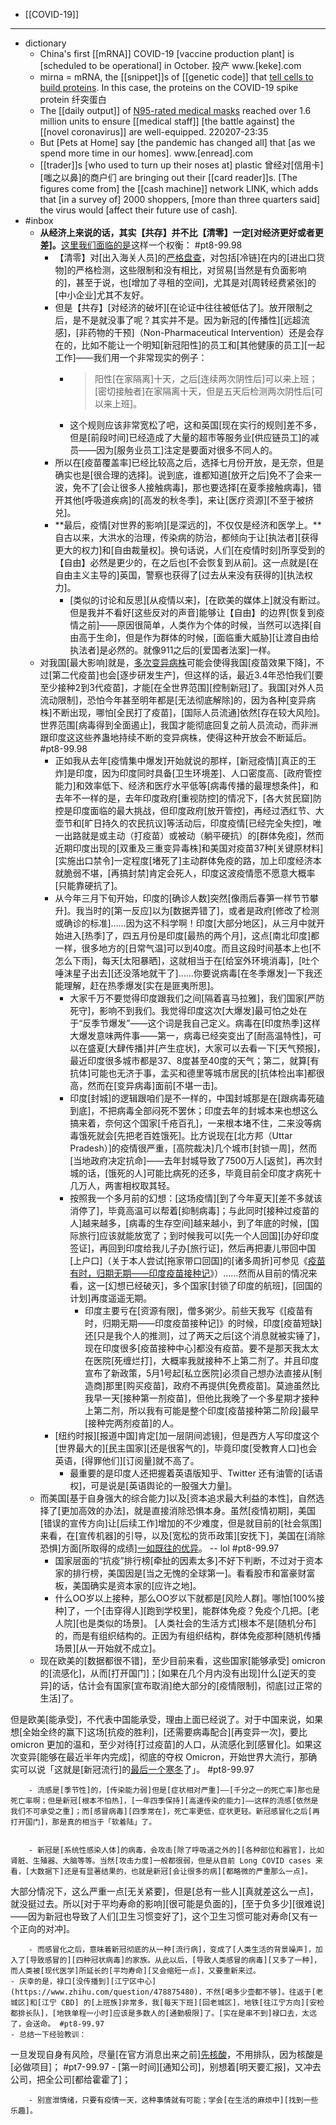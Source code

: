 - [[COVID-19]]
- ---
- dictionary
    - China's first [[mRNA]] COVID-19 [vaccine production plant] is [scheduled to be operational] in October. 投产 www.[keke].com
    - mirna = mRNA, the [[snippet]]s of [[genetic code]] that [tell cells to build proteins]([[protein]]). In this case, the proteins on the COVID-19 spike protein 纤突蛋白
    - The [[daily output]] of [N95-rated medical masks](((cVaLTFceR))) reached over 1.6 million units to ensure [[medical staff]] [the battle against] the [[novel coronavirus]] are well-equipped.
220207-23:35
    - But [Pets at Home] say [the pandemic has changed all] that [as we spend more time in our homes]. www.[enread].com
    - [[trader]]s [who used to turn up their noses at] plastic 曾经对[信用卡][嗤之以鼻]的商户们 are bringing out their [[card reader]]s. [The figures come from] the [[cash machine]] network LINK, which adds that [in a survey of] 2000 shoppers, [more than three quarters said] the virus would [affect their future use of cash]. 
- #inbox
    - **从经济上来说的话，其实【共存】并不比【清零】一定[对经济更好或者更差]。**[这里我们面临的是](https://zhuanlan.zhihu.com/p/399547458)这样一个权衡： #pt8-99.98
        - 【清零】对[出入海关人员]的[严格盘查](https://zhuanlan.zhihu.com/p/399547458)，对包括[冷链]在内的[进出口货物]的严格检测，这些限制和没有相比，对贸易[当然是有负面影响的]，甚至于说，也[增加了寻租的空间]，尤其是对[周转经费紧张]的[中小企业]尤其不友好。
        - 但是【共存】[对经济的破坏][在论证中往往被低估了]。放开限制之后，是不是就没事了呢？其实并不是。因为新冠的[传播性][远超流感]，[非药物的干预]（Non-Pharmaceutical Intervention）还是会存在的，比如不能让一个明知[新冠阳性]的员工和[其他健康的员工][一起工作]——我们用一个非常现实的例子：
            - > 阳性[在家隔离]十天，之后[连续两次阴性后]可以来上班；[密切接触者]在家隔离十天，但是五天后检测两次阴性后[可以来上班]。
            - 这个规则应该非常宽松了吧，这和英国[现在实行的规则]差不多，但是[前段时间]已经造成了大量的超市等服务业[供应链员工]的减员——因为[服务业员工]注定是要面对很多不同人的。
        - 所以在[疫苗覆盖率]已经比较高之后，选择七月份开放，是无奈，但是确实也是[很合理的选择]。说到底，谁都知道[放开之后]免不了会来一波，免不了[会让很多人接触病毒]，那也要选择[在夏季接触病毒]，错开其他[呼吸道疾病]的[高发的秋冬季]，来让[医疗资源][不至于被挤兑]。
        - **最后，疫情[对世界的影响][是深远的]，不仅仅是经济和医学上。**自古以来，大洪水的治理，传染病的防治，都倾向于让[执法者][获得更大的权力]和[自由裁量权]。换句话说，人们[在疫情时刻]所享受到的【自由】必然是更少的，在之后也[不会恢复到从前]。这一点就是[在自由主义主导的]英国，警察也获得了[过去从来没有获得的][执法权力]。
            - [类似的讨论和反思][从疫情以来]，[在欧美的媒体上]就没有断过。但是我并不看好[这些反对的声音]能够让【自由】的边界[恢复到疫情之前]——原因很简单，人类作为个体的时候，当然可以选择[自由高于生命]，但是作为群体的时候，[面临重大威胁][让渡自由给执法者]是必然的。就像911之后的[爱国者法案]一样。
    - 对我国[最大影响]就是，[多次变异病株](https://www.zhihu.com/question/456287206/answer/1852081547)可能会使得我国[疫苗效果下降]，不过[第二代疫苗]也会[逐步研发生产]，但这样的话，最近3.4年恐怕我们[要至少接种2到3代疫苗]，才能[在全世界范围][控制新冠]了。我国[对外人员流动限制]，恐怕今年甚至明年都是[无法彻底解除]的，因为各种[变异病株]不断出现，哪怕[全民打了疫苗]，[国际人员流通]依然[存在较大风险]。世界范围[病毒得到全面遏止]，我国才能彻底回复之前人员流动，而非洲跟印度这这些养蛊地持续不断的变异病株，使得这种开放会不断延后。 #pt8-99.98
        - 正如我从去年[疫情集中爆发]开始就说的那样，[新冠疫情][真正的王炸]是印度，因为印度同时具备[卫生环境差]、人口密度高、[政府管控能力]和效率低下、经济和医疗水平低等[病毒传播的最理想条件]，和去年不一样的是，去年印度政府[重视防控]的情况下，[各大贫民窟]防控是印度面临的最大挑战，但印度政府[放开管控]，再经过洒红节、大壶节和[旷日持久的农民抗议]等活动后，印度疫情[已经完全失控]，唯一出路就是或主动（打疫苗）或被动（躺平硬抗）的[群体免疫]，然而近期印度出现的[双重及三重变异毒株]和美国对疫苗37种[关键原材料][实施出口禁令]一定程度[堵死了]主动群体免疫的路，加上印度经济本就脆弱不堪，[再搞封禁]肯定会死人，印度这波疫情愿不愿意大概率[只能靠硬抗了]。
        - 从今年三月下旬开始，印度的[确诊人数]突然[像雨后春笋一样节节攀升]。我当时的[第一反应]以为[数据弄错了]，或者是政府[修改了检测或确诊的标准]……因为这不科学啊！印度[大部分地区]，从三月中就开始进入[热季]了，四五月份是印度[最热的两个月]，这点[南北印度]都一样，很多地方的[日常气温]可以到40度。而且这段时间基本上也[不怎么下雨]，每天[太阳暴晒]，这就相当于在[给室外环境消毒]，[吐个唾沫星子出去][还没落地就干了]……你要说病毒[在冬季爆发]一下我还能理解，赶在热季爆发[实在是匪夷所思]。
            - 大家千万不要觉得印度跟我们之间[隔着喜马拉雅]，我们国家[严防死守]，影响不到我们。我觉得印度这次[大爆发]最可怕之处在于“反季节爆发”——这个词是我自己定义。病毒在[印度热季]这样大爆发意味两件事——第一，病毒已经突变出了[耐高温特性]，可以在盛夏[大肆传播]并[产生症状]，大家可以去看一下[天气预报]，最近印度很多城市都是37、8度甚至40度的天气；第二，就算[有抗体]可能也无济于事，孟买和德里等城市居民的[抗体检出率]都很高，然而在[变异病毒]面前[不堪一击]。
            - 印度[封城]的逻辑跟咱们是不一样的，中国封城那是在[跟病毒死磕到底]，不把病毒全部闷死不罢休；印度去年的封城本来也想这么搞来着，奈何这个国家[千疮百孔]，一来根本堵不住，二来没等病毒饿死就会[先把老百姓饿死]。比方说现在[北方邦（Uttar Pradesh）]的疫情很严重，[高院裁决]几个城市[封锁一周]，然而[当地政府决定抗命]——去年封城导致了7500万人[返贫]，再次封城的话，[饿死的人]可能比病死的还多，毕竟目前全印度才病死十几万人，两害相权取其轻。
            - 按照我一个多月前的幻想：[这场疫情][到了今年夏天][差不多就该消停了]，毕竟高温可以帮着[抑制病毒]；与此同时[接种过疫苗的人]越来越多，[病毒的生存空间]越来越小，到了年底的时候，[国际旅行]应该就能放宽了；到时候我可以[先一个人回国][办好印度签证]，再回到印度给我儿子办[旅行证]，然后再把妻儿带回中国[上户口]（关于本人尝试[拖家带口回国]的[诸多周折]可参见《[疫苗有时，归期无期——印度疫苗接种记](https://link.zhihu.com/?target=http%3A//mp.weixin.qq.com/s%3F__biz%3DMzA3ODEyMDQxNg%3D%3D%26mid%3D2664802382%26idx%3D1%26sn%3Dbadde840ae12cb0b3fdb6c3949c6341c%26chksm%3D84669cc1b31115d7884e05770f36fbea57391715521eb98f3f2f89aad1924d8bf9728d779e71%26scene%3D21%23wechat_redirect)》）……然而从目前的情况来看，这一[幻想已经破灭]，多个国家[封锁了印度的航班]，[回国的计划]再度遥遥无期。
                - 印度主要亏在[资源有限]，僧多粥少。前些天我写《[疫苗有时，归期无期——印度疫苗接种记]》的时候，印度[疫苗短缺]还[只是我个人的推测]，过了两天之后[这个消息就被实锤了]，现在印度很多[疫苗接种中心]都没有疫苗。要不是那天我太太在医院[死缠烂打]，大概率我就接种不上第二剂了。并且印度宣布了新政策，5月1号起[私立医院]必须自己想办法直接从[制造商]那里[购买疫苗]，政府不再提供[免费疫苗]。莫迪虽然比我早一天[接种第一剂疫苗]，但他比我晚了一个多星期才接种上第二剂，所以我有可能是整个印度[疫苗接种第二阶段]最早[接种完两剂疫苗]的人。
        - [纽约时报][报道中国]肯定[加一层阴间滤镜]，但是西方人写印度这个[世界最大的][民主国家][还是很客气的]，毕竟印度[受教育人口]也会英语，[得罪他们][订阅量]就不高了。
            - 最重要的是印度人还把握着英语版知乎、Twitter 还有油管的[话语权]，可是说是[英语舆论的一股强大力量]。
    - 而美国[基于自身强大的综合能力]以及[资本追求最大利益的本性]，自然选择了[更加高效的办法]，就是直接消除恐惧本身。虽然[疫情初期]，美国[错误的宣传方向]让[后续工作]增加的不少难度，但是就目前的[社会氛围]来看，在[宣传机器]的引导，以及[宽松的货币政策][安抚下]，美国在[消除恐惧]方面[所取得的成绩][一如既往的优异](https://bbs.saraba1st.com/2b/thread-2022108-3-1.html)。 -- lol #pt8-99.97
        - 国家层面的“抗疫”排行榜[牵扯的因素太多]不好下判断，不过对于资本家的排行榜，美国因是[当之无愧的全球第一]。看看股市和富豪财富板，美国确实是资本家的[应许之地]。
        - 什么OO岁以上接种，那么OO岁以下就都是[风险人群]。哪怕[100%接种]了，一个[击穿得人][跑到学校里]，能群体免疫？免疫个几把。[老人院][也是类似的场景]。
[人类社会的生活方式]根本不是[随机分布]的，而是有组织结构的。正因为有组织结构，群体免疫那种[随机传播场景][从一开始就不成立]。
    - 现在欧美的[数据都很不错]，至少目前来看，这些国家[能够承受] omicron 的[流感化]，从而[打开国门]；[如果在几个月内没有出现]什么[逆天的变异]的话，估计会有国家[宣布取消]绝大部分的[疫情限制]，彻底[过正常的生活]了。

但是欧美[能承受]，不代表中国能承受，理由上面已经说了。对于中国来说，如果想[全始全终的赢下]这场[抗疫的胜利]，[还需要病毒配合][再变异一次]，要比 omicron 更加的温和，至少对待[打过疫苗]的人口，从流感化到[感冒化]。如果这次变异[能够在最近半年内完成]，彻底的夺权 Omicron，开始世界大流行，那确实可以说「这就是[新冠流行]的[最后一个寒冬](https://www.zhihu.com/question/511782819/answer/2314831545)了」。 #pt8-99.97


        - 流感是[季节性]的，[传染能力弱]但是[症状相对严重]——[千分之一的死亡率]那也是死亡率啊；但是新冠[根本不怕热]，[一年四季保持][高速传染的能力]——这样的流感[依然是我们不可承受之重]；而[感冒病毒][四季常在]，死亡率更低，症状更轻。新冠感冒化之后[再打开国门]，那是真的相当于「软着陆」了。


        - 新冠是[系统性感染人体]的病毒，会攻击[除了呼吸道之外的][各种部位和器官]，比如肾脏、生殖器、大脑等等。当然[攻击力度]一般都很弱，但是从目前 Long COVID cases 来看，[大数据下]还是有显著结果的，也就是新冠[会让很多的病][都略微的严重那么一点]。

大部分情况下，这么严重一点[无关紧要]，但是[总有一些人][真就差这么一点]，就没挺过去。所以[对于平均寿命的影响][很可能是负面的]，[至于负多少][很难说]——因为新冠也导致了人们[卫生习惯变好了]，这个卫生习惯可能对寿命[又有一个正向的对冲]。


        - 而感冒化之后，意味着新冠彻底的从一种[流行病]，变成了[人类生活的背景噪声]，加入了[导致感冒的][四种冠状病毒]的家族。从此以后，[导致人类感冒的病毒][又多了一种]，而人类被[现代医学]所延长的[平均寿命][又会缩短一点]，又要重新来过。
    - 庆幸的是，禄口[没传播到][江宁区中心](https://www.zhihu.com/question/478875480)，不然[喝多少壶都不够]。往返于[老城区]和[江宁 CBD] 的[上班族]非常多，我[每天下班][回老城区]，地铁[往江宁方向][安检都排长队]，[地铁单程一小时]应该是多数人的[通勤极限]了。[实在是串不到]禄口去，太远了，会送命。 #pt8-99.97
    - 总结一下经验教训：
一旦发现自身有风险，尽量[在官方消息出来之前][先核酸](https://www.zhihu.com/question/495719972)，不用排队，因为核酸是[必做项目]； #pt7-99.97
        - [第一时间][通知公司]，别想着[明天要汇报]，又冲去公司，把全公司[都给霍霍了]；

        - 别宣泄情绪，只要有疫情一天，这种事情就有可能；学会[在生活的麻烦中][找到一些乐趣]。
